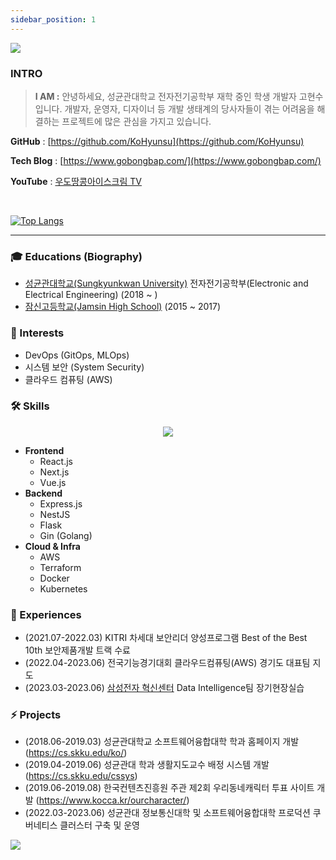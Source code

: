 ```yaml
---
sidebar_position: 1
---
```


<img src="https://capsule-render.vercel.app/api?type=waving&color=0:2696E0,100:0000ff&height=150&section=header&text=Hi%20There%20👋&fontSize=40&animation=twinkling&rotate=0&fontAlignY=25&desc=My Name is Hyunsu Ko&descAlignY=48&fontColor=ffffff" />

<div style={{ marginBottom: '-40px' }}>

<p style={{ display: 'inline-block', maxWidth: '540px' }}>

  ### INTRO
  > **I AM :**
  > 안녕하세요, 성균관대학교 전자전기공학부 재학 중인 학생 개발자 고현수입니다. 개발자, 운영자, 디자이너 등 개발 생태계의 당사자들이 겪는 어려움을 해결하는 프로젝트에 많은 관심을 가지고 있습니다.   

  **GitHub** : [https://github.com/KoHyunsu](https://github.com/KoHyunsu)

  **Tech Blog** : [https://www.gobongbap.com/](https://www.gobongbap.com/)

  **YouTube** : [우도땅콩아이스크림 TV](https://www.youtube.com/@udo_peanut_icecream/featured)

  
  
  <br/>

</p>

<p style={{ display: 'inline-block', marginLeft: '10px' }}>

[![Top Langs](https://github-readme-stats.vercel.app/api/top-langs/?username=KoHyunsu)](https://github.com/KoHyunsu/github-readme-stats)

</p>

</div>

<p style={{ width: '90%' }} >

---

</p>

### 🎓 Educations (Biography)
- [성균관대학교(Sungkyunkwan University)](https://www.skku.ac.kr/skku/index.do) 전자전기공학부(Electronic and Electrical Engineering) (2018 ~ )
- [잠신고등학교(Jamsin High School)](https://jamsin.sen.hs.kr/) (2015 ~ 2017)


### 💖 Interests
- DevOps (GitOps, MLOps)
- 시스템 보안 (System Security)
- 클라우드 컴퓨팅 (AWS)

### 🛠️ Skills
<p align="center" style={{ display: 'inline-block' }}>
  <a href="https://skillicons.dev">
    <img src="https://skillicons.dev/icons?i=aws,kubernetes,docker,linux,mysql,prometheus,grafana,jenkins,git,github,gitlab,html,css,js,ts,nodejs,sequelize,vue,react,nextjs,nestjs,prisma,nginx,py,pytorch,flask,go,raspberrypi,arduino,vscode" />
  </a>
  <br/>
</p>

- **Frontend**
  - React.js
  - Next.js
  - Vue.js
- **Backend**
  - Express.js
  - NestJS
  - Flask
  - Gin (Golang)
- **Cloud & Infra**
  - AWS
  - Terraform
  - Docker
  - Kubernetes

### 🚀 Experiences
- (2021.07-2022.03) KITRI 차세대 보안리더 양성프로그램 Best of the Best 10th 보안제품개발 트랙 수료
- (2022.04-2023.06) 전국기능경기대회 클라우드컴퓨팅(AWS) 경기도 대표팀 지도
- (2023.03-2023.06) [삼성전자 혁신센터](https://www.samsung-dsrecruit.com/recruits/job_intro/dit_center/softwareDev.php) Data Intelligence팀 장기현장실습

### ⚡ Projects
- (2018.06-2019.03) 성균관대학교 소프트웨어융합대학 학과 홈페이지 개발 (https://cs.skku.edu/ko/)
- (2019.04-2019.06) 성균관대 학과 생활지도교수 배정 시스템 개발 (https://cs.skku.edu/cssys)
- (2019.06-2019.08) 한국컨텐츠진흥원 주관 제2회 우리동네캐릭터 투표 사이트 개발 (https://www.kocca.kr/ourcharacter/)
- (2022.03-2023.06) 성균관대 정보통신대학 및 소프트웨어융합대학 프로덕션 쿠버네티스 클러스터 구축 및 운영


<img src="https://capsule-render.vercel.app/api?type=waving&color=0:2696E0,100:0000ff&height=100&section=footer&fontSize=40&animation=twinkling&rotate=0" />